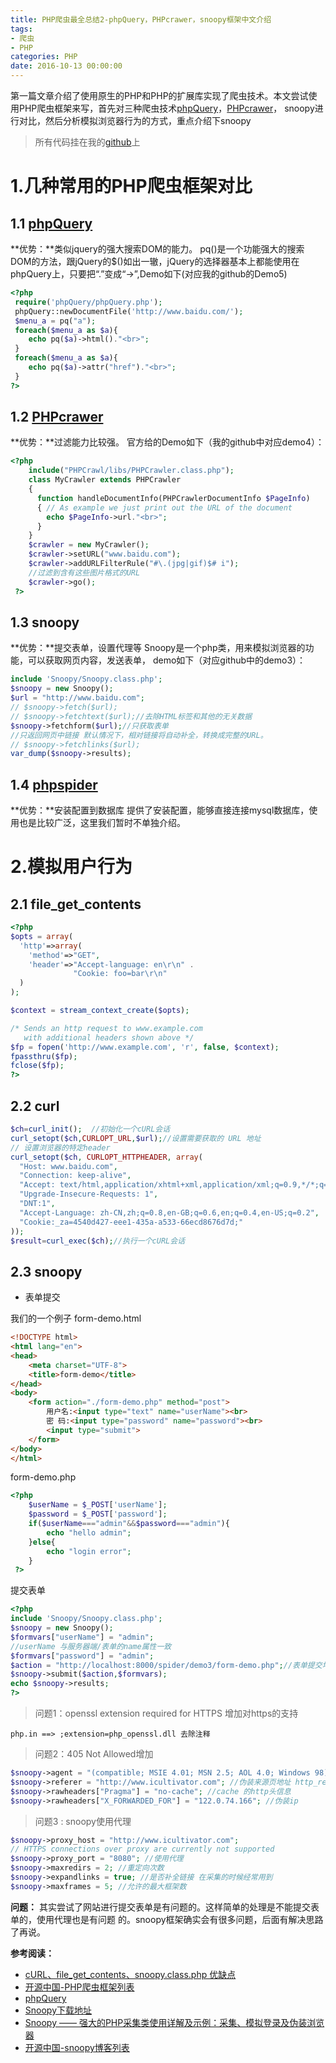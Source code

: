 ```yaml
---
title: PHP爬虫最全总结2-phpQuery，PHPcrawer，snoopy框架中文介绍
tags: 
- 爬虫
- PHP
categories: PHP
date: 2016-10-13 00:00:00
---
```


第一篇文章介绍了使用原生的PHP和PHP的扩展库实现了爬虫技术。本文尝试使用PHP爬虫框架来写，首先对三种爬虫技术[phpQuery](https://github.com/punkave/phpQuery)，[PHPcrawer](http://phpcrawl.cuab.de/)， snoopy进行对比，然后分析模拟浏览器行为的方式，重点介绍下snoopy

> 所有代码挂在我的[github](https://github.com/zrysmt/PHPSpider)上

# 1.几种常用的PHP爬虫框架对比
## 1.1 [phpQuery](https://github.com/punkave/phpQuery)
**优势：**类似jquery的强大搜索DOM的能力。
pq()是一个功能强大的搜索DOM的方法，跟jQuery的$()如出一辙，jQuery的选择器基本上都能使用在phpQuery上，只要把“.”变成“->”,Demo如下(对应我的github的Demo5)

```php
<?php 
 require('phpQuery/phpQuery.php');
 phpQuery::newDocumentFile('http://www.baidu.com/'); 
 $menu_a = pq("a"); 
 foreach($menu_a as $a){
    echo pq($a)->html()."<br>";
 } 
 foreach($menu_a as $a){
    echo pq($a)->attr("href")."<br>";
 } 
?>
```
## 1.2 [PHPcrawer](http://phpcrawl.cuab.de/)
**优势：**过滤能力比较强。
官方给的Demo如下（我的github中对应demo4）：

```php
<?php 
    include("PHPCrawl/libs/PHPCrawler.class.php");
    class MyCrawler extends PHPCrawler 
    { 
      function handleDocumentInfo(PHPCrawlerDocumentInfo $PageInfo) 
      { // As example we just print out the URL of the document 
        echo $PageInfo->url."<br>"; 
      } 
    }
    $crawler = new MyCrawler(); 
    $crawler->setURL("www.baidu.com"); 
    $crawler->addURLFilterRule("#\.(jpg|gif)$# i");
    //过滤到含有这些图片格式的URL
    $crawler->go();
 ?>
```
## 1.3 snoopy
**优势：**提交表单，设置代理等
Snoopy是一个php类，用来模拟浏览器的功能，可以获取网页内容，发送表单，
demo如下（对应github中的demo3）：

```php
include 'Snoopy/Snoopy.class.php';
$snoopy = new Snoopy();
$url = "http://www.baidu.com";
// $snoopy->fetch($url);
// $snoopy->fetchtext($url);//去除HTML标签和其他的无关数据
$snoopy->fetchform($url);//只获取表单
//只返回网页中链接 默认情况下，相对链接将自动补全，转换成完整的URL。
// $snoopy->fetchlinks($url);
var_dump($snoopy->results);
```
## 1.4 [phpspider](http://www.sphider.eu/)
**优势：**安装配置到数据库
提供了安装配置，能够直接连接mysql数据库，使用也是比较广泛，这里我们暂时不单独介绍。
# 2.模拟用户行为
## 2.1 file_get_contents

```php
<?php
$opts = array(
  'http'=>array(
    'method'=>"GET",
    'header'=>"Accept-language: en\r\n" .
              "Cookie: foo=bar\r\n"
  )
);

$context = stream_context_create($opts);

/* Sends an http request to www.example.com
   with additional headers shown above */
$fp = fopen('http://www.example.com', 'r', false, $context);
fpassthru($fp);
fclose($fp);
?>
```
## 2.2 curl

```php
$ch=curl_init();  //初始化一个cURL会话
curl_setopt($ch,CURLOPT_URL,$url);//设置需要获取的 URL 地址
// 设置浏览器的特定header
curl_setopt($ch, CURLOPT_HTTPHEADER, array(
  "Host: www.baidu.com",
  "Connection: keep-alive",
  "Accept: text/html,application/xhtml+xml,application/xml;q=0.9,*/*;q=0.8",
  "Upgrade-Insecure-Requests: 1",
  "DNT:1",
  "Accept-Language: zh-CN,zh;q=0.8,en-GB;q=0.6,en;q=0.4,en-US;q=0.2",
  "Cookie:_za=4540d427-eee1-435a-a533-66ecd8676d7d;"    
));
$result=curl_exec($ch);//执行一个cURL会话
```
## 2.3 snoopy
- 表单提交

我们的一个例子
form-demo.html

```html
<!DOCTYPE html>
<html lang="en">
<head>
    <meta charset="UTF-8">
    <title>form-demo</title>
</head>
<body>
    <form action="./form-demo.php" method="post">
        用户名:<input type="text" name="userName"><br>
        密 码:<input type="password" name="password"><br>
        <input type="submit">
    </form>
</body>
</html>
```
form-demo.php

```php
<?php 
    $userName = $_POST['userName'];
    $password = $_POST['password'];
    if($userName==="admin"&&$password==="admin"){
        echo "hello admin";
    }else{
        echo "login error";
    }
 ?>
 ```
提交表单
```php
<?php
include 'Snoopy/Snoopy.class.php';
$snoopy = new Snoopy();
$formvars["userName"] = "admin";
//userName 与服务器端/表单的name属性一致
$formvars["password"] = "admin";
$action = "http://localhost:8000/spider/demo3/form-demo.php";//表单提交地址
$snoopy->submit($action,$formvars);
echo $snoopy->results;
?>
```
> 问题1：openssl extension required for HTTPS 增加对https的支持

```
php.in ==> ;extension=php_openssl.dll 去除注释
```

> 问题2：405 Not Allowed增加

```php
$snoopy->agent = "(compatible; MSIE 4.01; MSN 2.5; AOL 4.0; Windows 98)"; //伪装浏览器
$snoopy->referer = "http://www.icultivator.com"; //伪装来源页地址 http_referer
$snoopy->rawheaders["Pragma"] = "no-cache"; //cache 的http头信息
$snoopy->rawheaders["X_FORWARDED_FOR"] = "122.0.74.166"; //伪装ip
```
> 问题3 : snoopy使用代理

```php
$snoopy->proxy_host = "http://www.icultivator.com";
// HTTPS connections over proxy are currently not supported
$snoopy->proxy_port = "8080"; //使用代理
$snoopy->maxredirs = 2; //重定向次数
$snoopy->expandlinks = true; //是否补全链接 在采集的时候经常用到
$snoopy->maxframes = 5; //允许的最大框架数
```

**问题：**
其实尝试了网站进行提交表单是有问题的。这样简单的处理是不能提交表单的，使用代理也是有问题
的。snoopy框架确实会有很多问题，后面有解决思路了再说。

**参考阅读：**
- [cURL、file_get_contents、snoopy.class.php 优缺点](https://my.oschina.net/junn/blog/147936)
- [开源中国-PHP爬虫框架列表](http://www.oschina.net/project/lang/22?tag=64&show=news)
- [phpQuery](http://blog.johnsonlu.org/phpphpquery/)
- [Snoopy下载地址](https://sourceforge.net/projects/snoopy/)
- [Snoopy —— 强大的PHP采集类使用详解及示例：采集、模拟登录及伪装浏览器](http://www.thinksaas.cn/topics/0/558/558466.html)
- [开源中国-snoopy博客列表](https://www.oschina.net/search?scope=blog&q=Snoopy)


